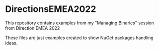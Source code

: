 # DirectionsEMEA2022

This repository contains examples from my "Managing Binaries" session from Direction EMEA 2022

These files are just examples created to show NuGet packages handling ideas.